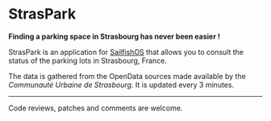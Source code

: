 # StrasPark

**Finding a parking space in Strasbourg has never been easier !**

StrasPark is an application for [SailfishOS](http://www.sailfishos.org/ "Learn more about SailfishOS") that allows you to consult the status of the parking lots in Strasbourg, France.

The data is gathered from the OpenData sources made available by the *Communauté Urbaine de Strasbourg*. It is updated every 3 minutes.

* * *

Code reviews, patches and comments are welcome.
